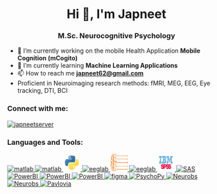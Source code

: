 <h1 align="center">Hi 👋, I'm Japneet</h1>
<h3 align="center">M.Sc. Neurocognitive Psychology</h3>

- 🔭 I’m currently working on the mobile Health Application **Mobile Cognition (mCogito)**
- 🌱 I’m currently learning **Machine Learning Applications**
- 📫 How to reach me **japneet62@gmail.com**
- Proficient in Neuroimaging research methods: fMRI, MEG, EEG, Eye tracking, DTI, BCI
<h3 align="left">Connect with me:</h3>
<p align="left">
<a href="https://de.linkedin.com/in/japneetbhatia" target="blank"><img align="center" src="https://raw.githubusercontent.com/rahuldkjain/github-profile-readme-generator/master/src/images/icons/Social/linked-in-alt.svg" alt="japneetserver" height="30" width="40" /></a>
</p>

<!--
**Japneet62/Japneet62** is a ✨ _special_ ✨ repository because its `README.md` (this file) appears on your GitHub profile.

Here are some ideas to get you started:

- 🌱 I’m currently learning ...
- 👯 I’m looking to collaborate on ...
- 🤔 I’m looking for help with ...
- 💬 Ask me about ...

- 😄 Pronouns: she/her
- ⚡ Fun fact: ...
-->

<h3 align="left">Languages and Tools:</h3>
<p align="left"> 

  <a href="https://de.mathworks.com/products/matlab.html" target="_blank" rel="noreferrer"> 
    <img src="https://upload.wikimedia.org/wikipedia/commons/2/21/Matlab_Logo.png" alt="matlab" width="40" height="40"/> 
  </a>
  
  <a href="https://www.r-project.org/" target="_blank" rel="noreferrer"> 
    <img src="https://www.r-project.org/logo/Rlogo.png" alt="matlab" width="40" height="40"/> 
  </a>

  <a href="https://www.python.org" target="_blank" rel="noreferrer"> 
    <img src="https://raw.githubusercontent.com/devicons/devicon/master/icons/python/python-original.svg" alt="python" width="40" height="40"/> 
  </a> 

  <a href="https://www.fieldtriptoolbox.org/getting_started/" target="_blank" rel="noreferrer"> 
    <img src="https://www.fieldtriptoolbox.org/assets/img/fieldtriplogo-high.png" alt="eeglab" width="60" height="40"/> 
  </a> 

  <a href="https://www.fil.ion.ucl.ac.uk/spm/docs/" target="_blank" rel="noreferrer"> 
    <img src="https://github.com/Japneet62/Japneet62/blob/main/download.png" alt="eeglab" width="40" height="40"/> 
  </a> 

  <a href="https://sccn.ucsd.edu/eeglab/index.php" target="_blank" rel="noreferrer"> 
    <img src="https://sccn.ucsd.edu/images/sccn.svg" alt="eeglab" width="40" height="40"/> 
  </a> 

  <a href="https://www.ibm.com/products/spss-statistics" target="_blank" rel="noreferrer"> 
    <img src="https://github.com/Japneet62/Japneet62/blob/main/kisspng-spss-modeler-ibm-computer-software-statistics-boards-5b05cf780a2237.4076705215271074480415.png" alt="spss" width="40" height="40"/> 
  </a> 

 <a href="https://www.sas.com/sas/training/academic/student-skill-builder-emea.html?utm_source=google&utm_medium=cpc&utm_campaign=non-non-emea&gad=1&gclid=CjwKCAiA3aeqBhBzEiwAxFiOBi2I4u_yl6pyX7RnYtfBzZUI32xENAb4IYnirRMdUAhRFrtHclZPVBoCZ3AQAvD_BwE" target="_blank" rel="noreferrer"> 
    <img src="https://upload.wikimedia.org/wikipedia/commons/thumb/1/10/SAS_logo_horiz.svg/2880px-SAS_logo_horiz.svg.png" alt="SAS" width="60" height="40"/> 
  </a> 

  <a href="https://powerbi.microsoft.com/en-us/" target="_blank" rel="noreferrer"> 
    <img src="https://upload.wikimedia.org/wikipedia/commons/c/c9/Power_bi_logo_black.svg" alt="PowerBI" width="40" height="40"/> 
  </a> 

  <a href="https://fsl.fmrib.ox.ac.uk/fsl/fslwiki" target="_blank" rel="noreferrer"> 
    <img src="https://fsl.fmrib.ox.ac.uk/fsl/wiki_static/fsl/img/fsl-logo-x2.png" alt="PowerBI" width="40" height="40"/> 
  </a> 

  <a href="https://dev.java/learn/language-basics/" target="_blank" rel="noreferrer"> 
    <img src="https://upload.wikimedia.org/wikipedia/de/e/e1/Java-Logo.svg" alt="PowerBI" width="40" height="40"/> 
  </a> 

  <a href="https://www.figma.com/" target="_blank" rel="noreferrer"> 
    <img src="https://www.vectorlogo.zone/logos/figma/figma-icon.svg" alt="figma" width="40" height="40"/> 
  </a>

  <a href="https://www.psychopy.org/" rel="noreferrer"> 
    <img src="https://psychopy.org/_static/psychopyLogoType_h240.png" alt="PsychoPy" width="60" height="40"/> 
  </a>

  <a href="https://www.neurobs.com/menu_presentation/menu_features/features_overview" rel="noreferrer"> 
    <img src="https://www.neurobs.com/images/package_player_img" alt="Neurobs" width="60" height="40"/> 
  </a>

 <a href="https://imotions.com/applications/consumer-insights/?utm_source=google&utm_medium=cpc&utm_campaign=Human_Behavior_Software&utm_content=&utm_term=imotions&gclid=CjwKCAiA3aeqBhBzEiwAxFiOBh9ZCflw0QQpANQnuDfmeRLlTGlR4vNs0RujTpjBtATM9iw_JxwI8xoCi0oQAvD_BwE" rel="noreferrer"> 
    <img src="https://imotions.com/wp-content/themes/twentytwentytwo_child/assets/images/imotions_logo.svg" alt="Neurobs" width="60" height="40"/> 
  </a>
  
  <a href="https://pavlovia.org/" rel="noreferrer"> 
    <img src="https://pavlovia.org/assets/pavlovia_logo_black.png" alt="Pavlovia" width="40" height="40"/> 
  </a>
  
  
  
  </a>
</p>



